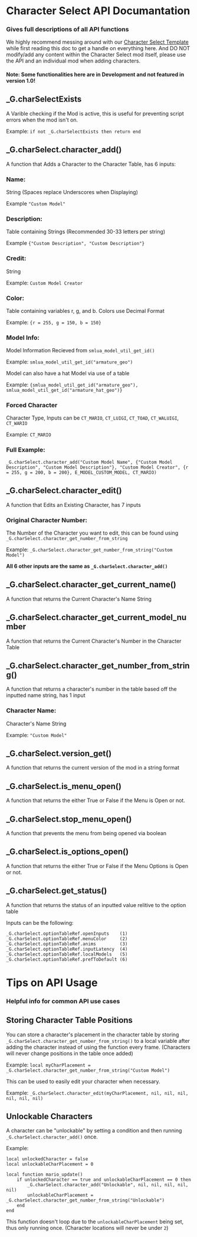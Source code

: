 # Character Select API Documantation
### Gives full descriptions of all API functions
We highly recommend messing around with our [Character Select Template](https://github.com/Squishy6094/character-select-coop/raw/main/packs/char-select-template.zip) while first reading this doc to get a handle on everything here. And DO NOT modify/add any content within the Character Select mod itself, please use the API and an individual mod when adding characters.

#### Note: Some functionalities here are in Development and not featured in version 1.0!

## _G.charSelectExists
A Varible checking if the Mod is active, this is useful for preventing script errors when the mod isn't on.

Example: `if not _G.charSelectExists then return end`

## _G.charSelect.character_add()
A function that Adds a Character to the Character Table, has 6 inputs:

### Name:
String (Spaces replace Underscores when Displaying)

Example `"Custom Model"`

### Description:
Table containing Strings (Recommended 30-33 letters per string)

Example `{"Custom Description", "Custom Description"}`

### Credit:
String

Example: `Custom Model Creator`

### Color:
Table containing variables r, g, and b. Colors use Decimal Format

Example: `{r = 255, g = 150, b = 150}`

### Model Info:
Model Information Recieved from `smlua_model_util_get_id()`

Example: `smlua_model_util_get_id("armature_geo")`

Model can also have a hat Model via use of a table

Example: `{smlua_model_util_get_id("armature_geo"), smlua_model_util_get_id("armature_hat_geo")}`

### Forced Character
Character Type, Inputs can be `CT_MARIO`, `CT_LUIGI`, `CT_TOAD`, `CT_WALUIGI`, `CT_WARIO`

Example: `CT_MARIO`

### Full Example:
```
_G.charSelect.character_add("Custom Model Name", {"Custom Model Description", "Custom Model Description"}, "Custom Model Creator", {r = 255, g = 200, b = 200}, E_MODEL_CUSTOM_MODEL, CT_MARIO)
```

## _G.charSelect.character_edit()
A function that Edits an Existing Character, has 7 inputs

### Original Character Number:
The Number of the Character you want to edit, this can be found using `_G.charSelect.character_get_number_from_string`

Example: `_G.charSelect.character_get_number_from_string("Custom Model")`

**All 6 other inputs are the same as `_G.charSelect.character_add()`**

## _G.charSelect.character_get_current_name()
A function that returns the Current Character's Name String

## _G.charSelect.character_get_current_model_number
A function that returns the Current Character's Number in the Character Table

## _G.charSelect.character_get_number_from_string()
A function that returns a character's number in the table based off the inputted name string, has 1 input

### Character Name:
Character's Name String

Example: `"Custom Model"`

## _G.charSelect.version_get()
A function that returns the current version of the mod in a string format

## _G.charSelect.is_menu_open()
A function that returns the either True or False if the Menu is Open or not.

## _G.charSelect.stop_menu_open()
A function that prevents the menu from being opened via boolean

## _G.charSelect.is_options_open()
A function that returns the either True or False if the Menu Options is Open or not.

## _G.charSelect.get_status()
A function that returns the status of an inputted value relitive to the option table

Inputs can be the following:
```
_G.charSelect.optionTableRef.openInputs    (1)
_G.charSelect.optionTableRef.menuColor     (2)
_G.charSelect.optionTableRef.anims         (3)
_G.charSelect.optionTableRef.inputLatency  (4)
_G.charSelect.optionTableRef.localModels   (5)
_G.charSelect.optionTableRef.prefToDefault (6)
```

# Tips on API Usage
### Helpful info for common API use cases

## Storing Character Table Positions
You can store a character's placement in the character table by storing `_G.charSelect.character_get_number_from_string()` to a local variable after adding the character instead of using the function every frame. (Characters will never change positions in the table once added)

Example: `local myCharPlacement = _G.charSelect.character_get_number_from_string("Custom Model")`

This can be used to easily edit your character when necessary.

Example: `_G.charSelect.character_edit(myCharPlacement, nil, nil, nil, nil, nil, nil)`

## Unlockable Characters
A character can be "unlockable" by setting a condition and then running `_G.charSelect.character_add()` once.

Example:
```
local unlockedCharacter = false
local unlockableCharPlacement = 0

local function mario_update()
    if unlockedCharacter == true and unlockableCharPlacement == 0 then
        _G.charSelect.character_add("Unlockable", nil, nil, nil, nil, nil)
        unlockableCharPlacement = _G.charSelect.character_get_number_from_string("Unlockable")
    end
end
```
This function doesn't loop due to the `unlockableCharPlacement` being set, thus only running once. (Character locations will never be under `2`)
